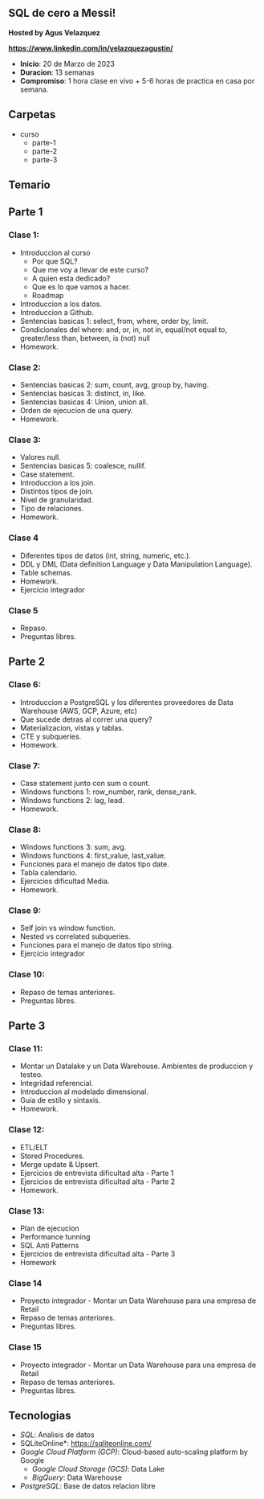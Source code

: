 ## SQL de cero a Messi!

**Hosted by  Agus Velazquez** 

**https://www.linkedin.com/in/velazquezagustin/**

- **Inicio**: 20 de Marzo de 2023
- **Duracion**: 13 semanas
- **Compromiso**: 1 hora clase en vivo + 5-6 horas de practica en casa por semana.

## Carpetas
* curso
  * parte-1
  * parte-2
  * parte-3

## Temario

## Parte 1 

### Clase 1: 

* Introduccion al curso
  * Por que SQL? 
  * Que me voy a llevar de este curso?
  * A quien esta dedicado? 
  * Que es lo que vamos a hacer.
  * Roadmap
* Introduccion a los datos.
* Introduccion a Github.
* Sentencias basicas 1: select, from, where, order by, limit.
* Condicionales del where: and, or, in, not in, equal/not equal to, greater/less than, between, is (not) null
* Homework.


### Clase 2:

* Sentencias basicas 2: sum, count, avg, group by, having.
* Sentencias basicas 3: distinct, in, like.
* Sentencias basicas 4: Union, union all.
* Orden de ejecucion de una query.
* Homework.


### Clase 3:

* Valores null.
* Sentencias basicas 5: coalesce, nullif.
* Case statement.
* Introduccion a los join.
* Distintos tipos de join.
* Nivel de granularidad.
* Tipo de relaciones.
* Homework.


### Clase 4 

* Diferentes tipos de datos (int, string, numeric, etc.).
* DDL y DML (Data definition Language y Data Manipulation Language).
* Table schemas.
* Homework.
* Ejercicio integrador 


### Clase 5 

* Repaso.
* Preguntas libres.



## Parte 2 


### Clase 6: 

* Introduccion a PostgreSQL y los diferentes proveedores de Data Warehouse (AWS, GCP, Azure, etc)
* Que sucede detras al correr una query?
* Materializacion, vistas y tablas.
* CTE y subqueries.
* Homework.


### Clase 7:

* Case statement junto con sum o count.
* Windows functions 1: row_number, rank, dense_rank.
* Windows functions 2: lag, lead.
* Homework.


### Clase 8:

* Windows functions 3: sum, avg.
* Windows functions 4: first_value, last_value.
* Funciones para el manejo de datos tipo date.
* Tabla calendario.
* Ejercicios dificultad Media.
* Homework.


### Clase 9:

* Self join vs window function.
* Nested vs correlated subqueries.
* Funciones para el manejo de datos tipo string.
* Ejercicio integrador


### Clase 10:

* Repaso de temas anteriores. 
* Preguntas libres.
   
   
## Parte 3 

### Clase 11: 

* Montar un Datalake y un Data Warehouse. Ambientes de produccion y testeo.
* Integridad referencial.
* Introduccion al modelado dimensional.
* Guia de estilo y sintaxis.
* Homework.


### Clase 12:

* ETL/ELT
* Stored Procedures.
* Merge update & Upsert.
* Ejercicios de entrevista dificultad alta - Parte 1
* Ejercicios de entrevista dificultad alta - Parte 2
* Homework.


### Clase 13:

* Plan de ejecucion
* Performance tunning
* SQL Anti Patterns
* Ejercicios de entrevista dificultad alta - Parte 3
* Homework


### Clase 14 

* Proyecto integrador - Montar un Data Warehouse para una empresa de Retail
* Repaso de temas anteriores. 
* Preguntas libres.
   

### Clase 15

* Proyecto integrador - Montar un Data Warehouse para una empresa de Retail 
* Repaso de temas anteriores. 
* Preguntas libres.




## Tecnologias
* *SQL*: Analisis de datos
* SQLiteOnline*: https://sqliteonline.com/
* *Google Cloud Platform (GCP)*: Cloud-based auto-scaling platform by Google
  * *Google Cloud Storage (GCS)*: Data Lake
  * *BigQuery*: Data Warehouse
* *PostgreSQL*: Base de datos relacion libre
